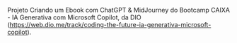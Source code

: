 Projeto Criando um Ebook com ChatGPT & MidJourney do Bootcamp CAIXA - IA Generativa com Microsoft Copilot, da DIO
(https://web.dio.me/track/coding-the-future-ia-generativa-microsoft-copilot).
